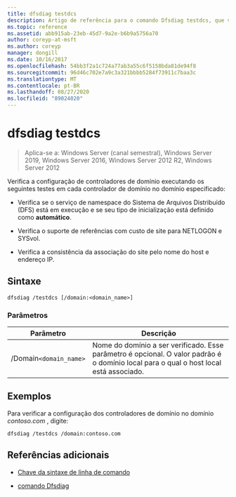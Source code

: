 ```yaml
---
title: dfsdiag testdcs
description: Artigo de referência para o comando Dfsdiag testdcs, que verifica a configuração de controladores de domínio no domínio especificado.
ms.topic: reference
ms.assetid: abb915ab-23eb-45d7-9a2e-b6b9a5756a70
author: coreyp-at-msft
ms.author: coreyp
manager: dongill
ms.date: 10/16/2017
ms.openlocfilehash: 54bb3f2a1c724a77ab3a55c6f5158bda81de94f8
ms.sourcegitcommit: 96d46c702e7a9c3a321bbbb5284f73911c7baa3c
ms.translationtype: MT
ms.contentlocale: pt-BR
ms.lasthandoff: 08/27/2020
ms.locfileid: "89024020"
---
```

# <a name="dfsdiag-testdcs"></a>dfsdiag testdcs

> Aplica-se a: Windows Server (canal semestral), Windows Server 2019, Windows Server 2016, Windows Server 2012 R2, Windows Server 2012

Verifica a configuração de controladores de domínio executando os seguintes testes em cada controlador de domínio no domínio especificado:

- Verifica se o serviço de namespace do Sistema de Arquivos Distribuído (DFS) está em execução e se seu tipo de inicialização está definido como **automático**.

- Verifica o suporte de referências com custo de site para NETLOGON e SYSvol.

- Verifica a consistência da associação do site pelo nome do host e endereço IP.

## <a name="syntax"></a>Sintaxe

```
dfsdiag /testdcs [/domain:<domain_name>]
```

### <a name="parameters"></a>Parâmetros

| Parâmetro | Descrição |
| --------- | ----------- |
| /Domain`<domain_name>` | Nome do domínio a ser verificado. Esse parâmetro é opcional. O valor padrão é o domínio local para o qual o host local está associado. |

## <a name="examples"></a>Exemplos

Para verificar a configuração dos controladores de domínio no domínio *contoso.com* , digite:

```
dfsdiag /testdcs /domain:contoso.com
```

## <a name="additional-references"></a>Referências adicionais

- [Chave da sintaxe de linha de comando](command-line-syntax-key.md)

- [comando Dfsdiag](dfsdiag.md)
